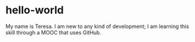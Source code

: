 # hello-world
My name is Teresa.  I am new to any kind of development; I am learning this skill through a MOOC that uses GitHub.
